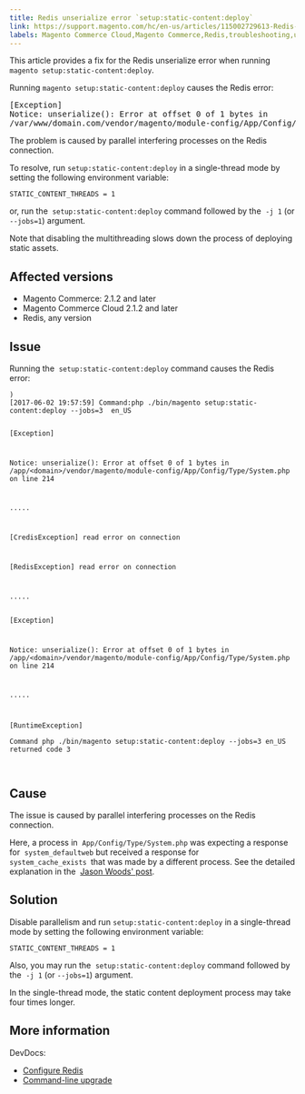 ```yaml
---
title: Redis unserialize error `setup:static-content:deploy` 
link: https://support.magento.com/hc/en-us/articles/115002729613-Redis-unserialize-error-setup-static-content-deploy-
labels: Magento Commerce Cloud,Magento Commerce,Redis,troubleshooting,unserialize error
---
```


<p>This article provides a fix for the Redis unserialize error when running <code>magento setup:static-content:deploy</code>.</p>
<p>Running <code>magento setup:static-content:deploy</code> causes the Redis error:</p>
<pre>[Exception] 
Notice: unserialize(): Error at offset 0 of 1 bytes in
/var/www/domain.com/vendor/magento/module-config/App/Config/Type/System.php on line 214
</pre>
<p>The problem is caused by parallel interfering processes on the Redis connection.</p>
<p>To resolve, run <code>setup:static-content:deploy</code> in a single-thread mode by setting the following environment variable:</p>
<pre><code class="language-clike">STATIC_CONTENT_THREADS = 1</code></pre>
<p>or, run the  <code>setup:static-content:deploy</code> command followed by the  <code>-j 1</code> (or <code>--jobs=1</code>) argument.</p>
<p>Note that disabling the multithreading slows down the process of deploying static assets.</p>
<h2>Affected versions</h2>
<ul>
<li>Magento Commerce: 2.1.2 and later</li>
<li>Magento Commerce Cloud 2.1.2 and later</li>
<li>Redis, any version</li>
</ul>
<h2>Issue</h2>
<p>Running the  <code>setup:static-content:deploy</code> command causes the Redis error:</p>
<pre class="line-numbers"><code class="language-php">)
[2017-06-02 19:57:59] Command:php ./bin/magento setup:static-content:deploy --jobs=3  en_US
        
[Exception]                                                                                                                        
                                                                                
Notice: unserialize(): Error at offset 0 of 1 bytes in /app/&lt;domain&gt;/vendor/magento/module-config/App/Config/Type/System.php
on line 214
                        
.....

[CredisException]
read error on connection
                                                                    
[RedisException]
read error on connection
                                                                              
.....
<br/>                                                                                     
[Exception]
                                                                                            
Notice: unserialize(): Error at offset 0 of 1 bytes in /app/&lt;domain&gt;/vendor/magento/module-config/App/Config/Type/System.php
on line 214                         

.....

[RuntimeException]                                                                                       
Command php ./bin/magento setup:static-content:deploy --jobs=3  en_US  returned code 3            
</code></pre>
<h2>Cause</h2>
<p>The issue is caused by parallel interfering processes on the Redis connection.</p>
<p>Here, a process in  <code>App/Config/Type/System.php</code> was expecting a response for  <code>system_defaultweb</code> but received a response for  <code>system_cache_exists </code>that was made by a different process. See the detailed explanation in the  <a href="https://github.com/magento/magento2/issues/9287#issuecomment-302362283">Jason Woods' post</a>.</p>
<h2>Solution</h2>
<p>Disable parallelism and run <code>setup:static-content:deploy</code> in a single-thread mode by setting the following environment variable:</p>
<pre><code class="language-clike">STATIC_CONTENT_THREADS = 1</code></pre>
<p>Also, you may run the  <code>setup:static-content:deploy</code> command followed by the  <code>-j 1</code> (or <code>--jobs=1</code>) argument.</p>
<p class="info">In the single-thread mode, the static content deployment process may take four times longer.</p>
<h2>More information</h2>
<p>DevDocs:</p>
<ul>
<li><a href="http://devdocs.magento.com/guides/v2.2/config-guide/redis/config-redis.html">Configure Redis</a></li>
<li><a href="http://devdocs.magento.com/guides/v2.2/comp-mgr/cli/cli-upgrade.html">Command-line upgrade</a></li>
</ul>